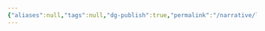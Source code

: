 ```yaml
---
{"aliases":null,"tags":null,"dg-publish":true,"permalink":"/narrative/locations/worlds/verlon-19/","dgPassFrontmatter":true}
---
```


